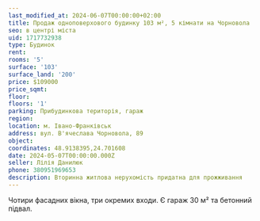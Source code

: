 ```yaml
---
last_modified_at: 2024-06-07T00:00:00+02:00
title: Продаж одноповерхового будинку 103 м², 5 кімнати на Чорновола
seo: в центрі міста
uid: 1717732938
type: Будинок
rent:
rooms: '5'
surface: '103'
surface_land: '200'
price: $109000
price_sqmt:
floor:
floors: '1'
parking: Прибудинкова територія, гараж
region:
location: м. Івано-Франківськ
address: вул. В'ячеслава Чорновола, 89
object:
coordinates: 48.9138395,24.701608
date: 2024-05-07T00:00:00.000Z
seller: Лілія Данилюк
phone: 380951969653
description: Вторинна житлова нерухомість придатна для прожживання
---
```


Чотири фасадних вікна, три окремих входи. Є гараж 30 м² та бетонний підвал.
